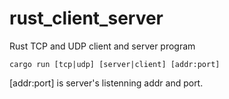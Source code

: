 # rust_client_server
Rust TCP and UDP client and server program
```
cargo run [tcp|udp] [server|client] [addr:port]
```
[addr:port] is server's listenning addr and port.